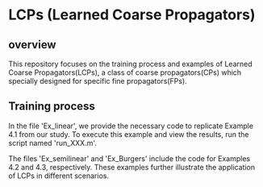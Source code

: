 # LCPs (Learned Coarse Propagators)

## overview
This repository focuses on the training process and examples of Learned Coarse Propagators(LCPs), a class of coarse propagators(CPs) which specially designed for specific fine propagators(FPs). 

## Training process

 In the file 'Ex_linear', we provide the necessary code to replicate Example 4.1 from our study. To execute this example and view the results, run the script named 'run_XXX.m'.

 The files 'Ex_semilinear' and 'Ex_Burgers' include the code for Examples 4.2 and 4.3, respectively. These examples further illustrate the application of LCPs in different scenarios.
